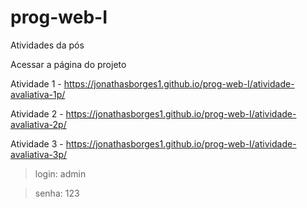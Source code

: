 # prog-web-I
Atividades da pós

Acessar a página do projeto

Atividade 1 - https://jonathasborges1.github.io/prog-web-I/atividade-avaliativa-1p/

Atividade 2 - https://jonathasborges1.github.io/prog-web-I/atividade-avaliativa-2p/

Atividade 3 - https://jonathasborges1.github.io/prog-web-I/atividade-avaliativa-3p/

> login: admin

> senha: 123
